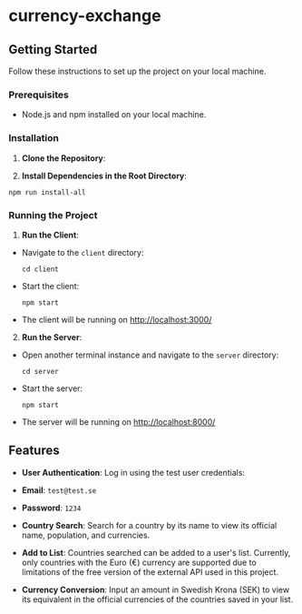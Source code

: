 # currency-exchange

## Getting Started

Follow these instructions to set up the project on your local machine.

### Prerequisites

- Node.js and npm installed on your local machine.

### Installation

1. **Clone the Repository**:


2. **Install Dependencies in the Root Directory**:
  ```
npm run install-all
  ```

### Running the Project

1. **Run the Client**:
- Navigate to the `client` directory:
  ```
  cd client
  ```
- Start the client:
  ```
  npm start
  ```
- The client will be running on [http://localhost:3000/](http://localhost:3000/)

2. **Run the Server**:
- Open another terminal instance and navigate to the `server` directory:
  ```
  cd server
  ```
- Start the server:
  ```
  npm start
  ```
- The server will be running on [http://localhost:8000/](http://localhost:8000/)

## Features

- **User Authentication**: Log in using the test user credentials:
- **Email**: `test@test.se`
- **Password**: `1234`

- **Country Search**: Search for a country by its name to view its official name, population, and currencies.

- **Add to List**: Countries searched can be added to a user's list. Currently, only countries with the Euro (€) currency are supported due to limitations of the free version of the external API used in this project.

- **Currency Conversion**: Input an amount in Swedish Krona (SEK) to view its equivalent in the official currencies of the countries saved in your list.

